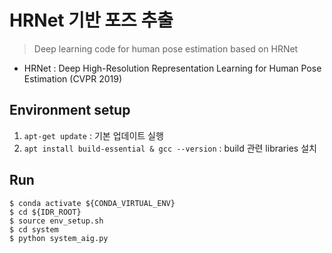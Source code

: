 # HRNet 기반 포즈 추출
>Deep learning code for human pose estimation based on HRNet

- HRNet  : Deep High-Resolution Representation Learning for Human Pose Estimation (CVPR 2019)

## Environment setup

1. `apt-get update` : 기본 업데이트 실행
2. `apt install build-essential & gcc --version` : build 관련 libraries 설치

##

## Run

```
$ conda activate ${CONDA_VIRTUAL_ENV}
$ cd ${IDR_ROOT}
$ source env_setup.sh
$ cd system
$ python system_aig.py
```


  
